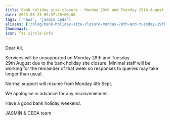 ```yaml
---
title: Bank holiday site closure - Monday 28th and Tuesday 29th August
date: 2023-08-23 09:37:28+00:00
tags: ['news', 'jasmin ceda']
aliases: ['/blog/bank-holiday-site-closure-monday-28th-and-tuesday-29th-august']
thumbnail: 
icon: fas circle-info
---
```


Dear All,  
  
Services will be unsupported on Monday 28th and Tuesday 29th August due to the bank holiday site closure. Minimal staff will be working for the remainder of that week so responses to queries may take longer than usual.  
  
Normal support will resume from Monday 4th Sept.  
  
We apologise in advance for any inconveniences.


Have a good bank holiday weekend.


JASMIN & CEDA team


